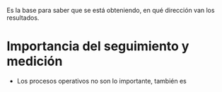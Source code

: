 Es la base para saber que se está obteniendo, en qué dirección van los resultados.
# Importancia del seguimiento y medición
- Los procesos operativos no son lo importante, también es